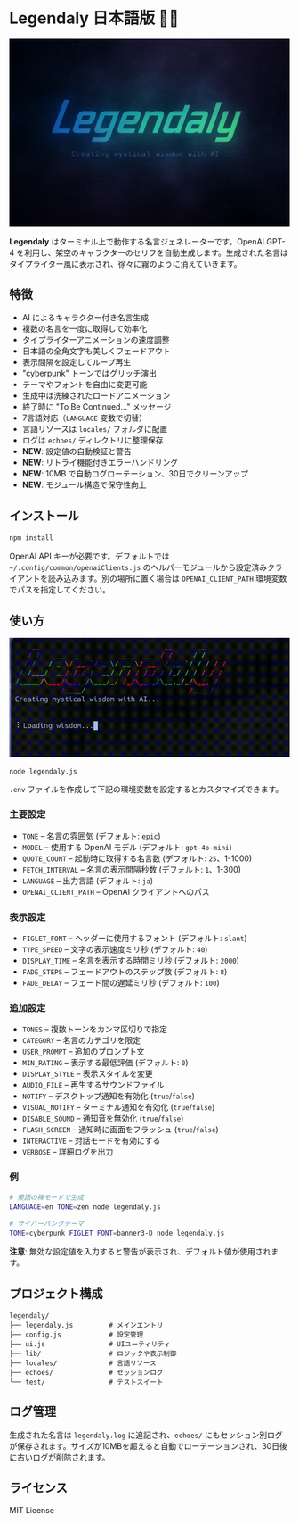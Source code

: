 # Legendaly 日本語版 🧙‍♂️

![Legendaly](assets/banner.png)

**Legendaly** はターミナル上で動作する名言ジェネレーターです。OpenAI GPT-4 を利用し、架空のキャラクターのセリフを自動生成します。生成された名言はタイプライター風に表示され、徐々に霧のように消えていきます。

## 特徴

- AI によるキャラクター付き名言生成
- 複数の名言を一度に取得して効率化
- タイプライターアニメーションの速度調整
- 日本語の全角文字も美しくフェードアウト
- 表示間隔を設定してループ再生
- "cyberpunk" トーンではグリッチ演出
- テーマやフォントを自由に変更可能
- 生成中は洗練されたロードアニメーション
- 終了時に "To Be Continued..." メッセージ
- 7言語対応（`LANGUAGE` 変数で切替）
- 言語リソースは `locales/` フォルダに配置
- ログは `echoes/` ディレクトリに整理保存
- **NEW**: 設定値の自動検証と警告
- **NEW**: リトライ機能付きエラーハンドリング
- **NEW**: 10MB で自動ログローテーション、30日でクリーンアップ
- **NEW**: モジュール構造で保守性向上

## インストール

```bash
npm install
```

OpenAI API キーが必要です。デフォルトでは `~/.config/common/openaiClients.js` のヘルパーモジュールから設定済みクライアントを読み込みます。別の場所に置く場合は `OPENAI_CLIENT_PATH` 環境変数でパスを指定してください。

## 使い方

![Demo](assets/demo.gif)

```bash
node legendaly.js
```

`.env` ファイルを作成して下記の環境変数を設定するとカスタマイズできます。

### 主要設定
- `TONE` – 名言の雰囲気 (デフォルト: `epic`)
- `MODEL` – 使用する OpenAI モデル (デフォルト: `gpt-4o-mini`)
- `QUOTE_COUNT` – 起動時に取得する名言数 (デフォルト: `25`、1-1000)
- `FETCH_INTERVAL` – 名言の表示間隔秒数 (デフォルト: `1`、1-300)
- `LANGUAGE` – 出力言語 (デフォルト: `ja`)
- `OPENAI_CLIENT_PATH` – OpenAI クライアントへのパス

### 表示設定
- `FIGLET_FONT` – ヘッダーに使用するフォント (デフォルト: `slant`)
- `TYPE_SPEED` – 文字の表示速度ミリ秒 (デフォルト: `40`)
- `DISPLAY_TIME` – 名言を表示する時間ミリ秒 (デフォルト: `2000`)
- `FADE_STEPS` – フェードアウトのステップ数 (デフォルト: `8`)
- `FADE_DELAY` – フェード間の遅延ミリ秒 (デフォルト: `100`)

### 追加設定
- `TONES` – 複数トーンをカンマ区切りで指定
- `CATEGORY` – 名言のカテゴリを限定
- `USER_PROMPT` – 追加のプロンプト文
- `MIN_RATING` – 表示する最低評価 (デフォルト: `0`)
- `DISPLAY_STYLE` – 表示スタイルを変更
- `AUDIO_FILE` – 再生するサウンドファイル
- `NOTIFY` – デスクトップ通知を有効化 (`true`/`false`)
- `VISUAL_NOTIFY` – ターミナル通知を有効化 (`true`/`false`)
- `DISABLE_SOUND` – 通知音を無効化 (`true`/`false`)
- `FLASH_SCREEN` – 通知時に画面をフラッシュ (`true`/`false`)
- `INTERACTIVE` – 対話モードを有効にする
- `VERBOSE` – 詳細ログを出力

### 例
```bash
# 英語の禅モードで生成
LANGUAGE=en TONE=zen node legendaly.js
```

```bash
# サイバーパンクテーマ
TONE=cyberpunk FIGLET_FONT=banner3-D node legendaly.js
```

**注意**: 無効な設定値を入力すると警告が表示され、デフォルト値が使用されます。

## プロジェクト構成
```text
legendaly/
├── legendaly.js         # メインエントリ
├── config.js            # 設定管理
├── ui.js                # UIユーティリティ
├── lib/                 # ロジックや表示制御
├── locales/             # 言語リソース
├── echoes/              # セッションログ
└── test/                # テストスイート
```

## ログ管理
生成された名言は `legendaly.log` に追記され、`echoes/` にもセッション別ログが保存されます。サイズが10MBを超えると自動でローテーションされ、30日後に古いログが削除されます。

## ライセンス

MIT License
